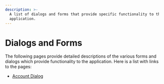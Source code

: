 ```yaml
---
description: >-
  A list of dialogs and forms that provide specific functionality to the
  application.
---
```


# Dialogs and Forms

The following pages provide detailed descriptions of the various forms and dialogs which provide functionality to the application. Here is a list with links to the pages:

* [Account Dialog](account-dialog.md)

